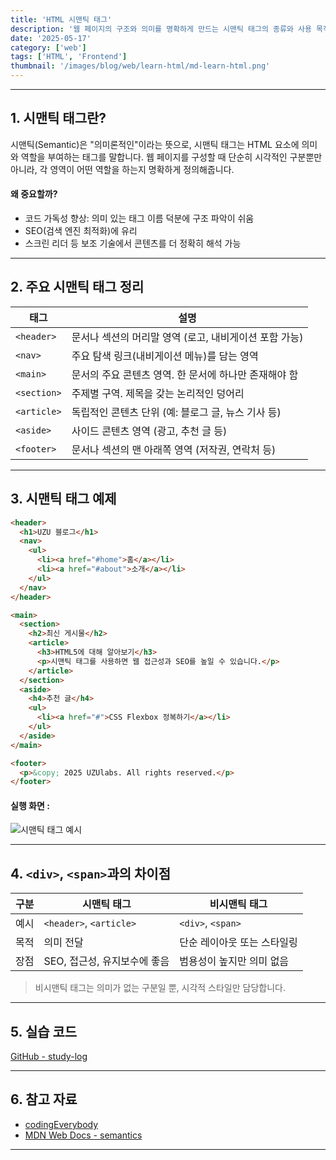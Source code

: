 ```yaml
---
title: 'HTML 시맨틱 태그'
description: '웹 페이지의 구조와 의미를 명확하게 만드는 시맨틱 태그의 종류와 사용 목적 설명'
date: '2025-05-17'
category: ['web']
tags: ['HTML', 'Frontend']
thumbnail: '/images/blog/web/learn-html/md-learn-html.png'
---
```


---

## 1. 시맨틱 태그란?

시맨틱(Semantic)은 "의미론적인"이라는 뜻으로, 시맨틱 태그는 HTML 요소에 의미와 역할을 부여하는 태그를 말합니다. 웹 페이지를 구성할 때 단순히 시각적인 구분뿐만 아니라, 각 영역이 어떤 역할을 하는지 명확하게 정의해줍니다.

#### 왜 중요할까?

- 코드 가독성 향상: 의미 있는 태그 이름 덕분에 구조 파악이 쉬움
- SEO(검색 엔진 최적화)에 유리
- 스크린 리더 등 보조 기술에서 콘텐츠를 더 정확히 해석 가능

---

## 2. 주요 시맨틱 태그 정리

| 태그        | 설명                                                   |
| ----------- | ------------------------------------------------------ |
| `<header>`  | 문서나 섹션의 머리말 영역 (로고, 내비게이션 포함 가능) |
| `<nav>`     | 주요 탐색 링크(내비게이션 메뉴)를 담는 영역            |
| `<main>`    | 문서의 주요 콘텐츠 영역. 한 문서에 하나만 존재해야 함  |
| `<section>` | 주제별 구역. 제목을 갖는 논리적인 덩어리               |
| `<article>` | 독립적인 콘텐츠 단위 (예: 블로그 글, 뉴스 기사 등)     |
| `<aside>`   | 사이드 콘텐츠 영역 (광고, 추천 글 등)                  |
| `<footer>`  | 문서나 섹션의 맨 아래쪽 영역 (저작권, 연락처 등)       |

---

## 3. 시맨틱 태그 예제

```html
<header>
  <h1>UZU 블로그</h1>
  <nav>
    <ul>
      <li><a href="#home">홈</a></li>
      <li><a href="#about">소개</a></li>
    </ul>
  </nav>
</header>

<main>
  <section>
    <h2>최신 게시물</h2>
    <article>
      <h3>HTML5에 대해 알아보기</h3>
      <p>시맨틱 태그를 사용하면 웹 접근성과 SEO를 높일 수 있습니다.</p>
    </article>
  </section>
  <aside>
    <h4>추천 글</h4>
    <ul>
      <li><a href="#">CSS Flexbox 정복하기</a></li>
    </ul>
  </aside>
</main>

<footer>
  <p>&copy; 2025 UZUlabs. All rights reserved.</p>
</footer>
```

#### 실행 화면 :

![시맨틱 태그 예시](/images/blog/web/learn-html/learn-html-7/md-learn-html-1.png)

---

## 4. `<div>`, `<span>`과의 차이점

| 구분 | 시맨틱 태그                  | 비시맨틱 태그               |
| ---- | ---------------------------- | --------------------------- |
| 예시 | `<header>`, `<article>`      | `<div>`, `<span>`           |
| 목적 | 의미 전달                    | 단순 레이아웃 또는 스타일링 |
| 장점 | SEO, 접근성, 유지보수에 좋음 | 범용성이 높지만 의미 없음   |

> 비시맨틱 태그는 의미가 없는 구분일 뿐, 시각적 스타일만 담당합니다.

---

## 5. 실습 코드

[GitHub - study-log](https://github.com/TheUZUlab/study-snippets/blob/main/html/007.html)

---

## 6. 참고 자료

- [codingEverybody](https://codingeverybody.kr/)
- [MDN Web Docs - semantics](https://developer.mozilla.org/ko/docs/Glossary/Semantics)

---
